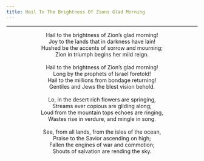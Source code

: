```yaml
---
title: Hail To The Brightness Of Zions Glad Morning
---
```


---
<center>
Hail to the brightness of Zion’s glad morning!<br/>
Joy to the lands that in darkness have lain!<br/>
Hushed be the accents of sorrow and mourning;<br/>
Zion in triumph begins her mild reign.<br/>
<br/>
Hail to the brightness of Zion’s glad morning!<br/>
Long by the prophets of Israel foretold!<br/>
Hail to the millions from bondage returning!<br/>
Gentiles and Jews the blest vision behold.<br/>
<br/>
Lo, in the desert rich flowers are springing,<br/>
Streams ever copious are gliding along;<br/>
Loud from the mountain tops echoes are ringing,<br/>
Wastes rise in verdure, and mingle in song.<br/>
<br/>
See, from all lands, from the isles of the ocean,<br/>
Praise to the Savior ascending on high;<br/>
Fallen the engines of war and commotion;<br/>
Shouts of salvation are rending the sky.
</center>